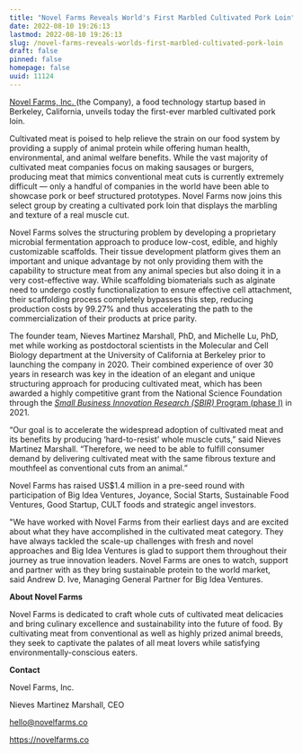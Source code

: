 ```yaml
---
title: "Novel Farms Reveals World's First Marbled Cultivated Pork Loin"
date: 2022-08-10 19:26:13
lastmod: 2022-08-10 19:26:13
slug: /novel-farms-reveals-worlds-first-marbled-cultivated-pork-loin
draft: false
pinned: false
homepage: false
uuid: 11124
---
```

<p><a href="https://novelfarms.co/">Novel Farms, Inc. </a>(the Company), a food technology startup based in Berkeley, California, unveils today the first-ever marbled cultivated pork loin.</p>
<p>Cultivated meat is poised to help relieve the strain on our food system by providing a supply of animal protein while offering human health, environmental, and animal welfare benefits. While the vast majority of cultivated meat companies focus on making sausages or burgers, producing meat that mimics conventional meat cuts is currently extremely difficult — only a handful of companies in the world have been able to showcase pork or beef structured prototypes. Novel Farms now joins this select group by creating a cultivated pork loin that displays the marbling and texture of a real muscle cut.</p>
<p>Novel Farms solves the structuring problem by developing a proprietary microbial fermentation approach to produce low-cost, edible, and highly customizable scaffolds. Their tissue development platform gives them an important and unique advantage by not only providing them with the capability to structure meat from any animal species but also doing it in a very cost-effective way. While scaffolding biomaterials such as alginate need to undergo costly functionalization to ensure effective cell attachment, their scaffolding process completely bypasses this step, reducing production costs by 99.27% and thus accelerating the path to the commercialization of their products at price parity. </p>
<p>The founder team, Nieves Martinez Marshall, PhD, and Michelle Lu, PhD, met while working as postdoctoral scientists in the Molecular and Cell Biology department at the University of California at Berkeley prior to launching the company in 2020. Their combined experience of over 30 years in research was key in the ideation of an elegant and unique structuring approach for producing cultivated meat, which has been awarded a highly competitive grant from the National Science Foundation through the <a href="https://www.sbir.gov/node/2083261"><em>Small Business Innovation Research (SBIR)</em> Program (phase I)</a> in 2021.</p>
<p>“Our goal is to accelerate the widespread adoption of cultivated meat and its benefits by producing ‘hard-to-resist’ whole muscle cuts,” said Nieves Martinez Marshall. “Therefore, we need to be able to fulfill consumer demand by delivering cultivated meat with the same fibrous texture and mouthfeel as conventional cuts from an animal.”</p>
<p>Novel Farms has raised US$1.4 million in a pre-seed round with participation of Big Idea Ventures, Joyance, Social Starts, Sustainable Food Ventures, Good Startup, CULT foods and strategic angel investors.</p>
<p>"We have worked with Novel Farms from their earliest days and are excited about what they have accomplished in the cultivated meat category. They have always tackled the scale-up challenges with fresh and novel approaches and Big Idea Ventures is glad to support them throughout their journey as true innovation leaders. Novel Farms are ones to watch, support and partner with as they bring sustainable protein to the world market, said Andrew D. Ive, Managing General Partner for Big Idea Ventures.</p>
<p><strong>About Novel Farms</strong></p>
<p>Novel Farms is dedicated to craft whole cuts of cultivated meat delicacies and bring culinary excellence and sustainability into the future of food. By cultivating meat from conventional as well as highly prized animal breeds, they seek to captivate the palates of all meat lovers while satisfying environmentally-conscious eaters.</p>
<p><strong>Contact</strong></p>
<p>Novel Farms, Inc.</p>
<p>Nieves Martinez Marshall, CEO</p>
<p><a href="mailto:hello@novelfarms.co">hello@novelfarms.co</a></p>
<p><a href="https://novelfarms.co">https://novelfarms.co</a></p>
